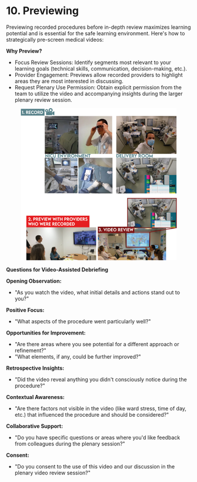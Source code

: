 # 10. Previewing

Previewing recorded procedures before in-depth review maximizes learning potential and is essential for the safe learning environment. Here's how to strategically pre-screen medical videos:

**Why Preview?**

* Focus Review Sessions: Identify segments most relevant to your learning goals (technical skills, communication, decision-making, etc.).
* Provider Engagement: Previews allow recorded providers to highlight areas they are most interested in discussing.
* Request Plenary Use Permission: Obtain explicit permission from the team to utilize the video and accompanying insights during the larger plenary review session.

<figure><img src="../../.gitbook/assets/Visualizatie sfeer neoflix.png" alt=""><figcaption></figcaption></figure>

**Questions for Video-Assisted Debriefing**

**Opening Observation:**

* "As you watch the video, what initial details and actions stand out to you?"

**Positive Focus:**

* "What aspects of the procedure went particularly well?"

**Opportunities for Improvement:**

* "Are there areas where you see potential for a different approach or refinement?"
* "What elements, if any, could be further improved?"

**Retrospective Insights:**

* "Did the video reveal anything you didn't consciously notice during the procedure?"

**Contextual Awareness:**

* "Are there factors not visible in the video (like ward stress, time of day, etc.) that influenced the procedure and should be considered?"

**Collaborative Support:**

* "Do you have specific questions or areas where you'd like feedback from colleagues during the plenary session?"

**Consent:**

* "Do you consent to the use of this video and our discussion in the plenary video review session?"
